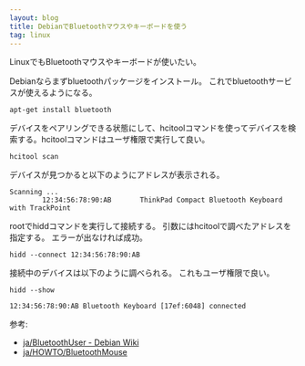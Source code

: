 ```yaml
---
layout: blog
title: DebianでBluetoothマウスやキーボードを使う
tag: linux
---
```




LinuxでもBluetoothマウスやキーボードが使いたい。

Debianならまずbluetoothパッケージをインストール。
これでbluetoothサービスが使えるようになる。

    apt-get install bluetooth

デバイスをペアリングできる状態にして、hcitoolコマンドを使ってデバイスを検索する。hcitoolコマンドはユーザ権限で実行して良い。

    hcitool scan

デバイスが見つかると以下のようにアドレスが表示される。

    Scanning ...
            12:34:56:78:90:AB       ThinkPad Compact Bluetooth Keyboard with TrackPoint

rootでhiddコマンドを実行して接続する。
引数にはhcitoolで調べたアドレスを指定する。
エラーが出なければ成功。

    hidd --connect 12:34:56:78:90:AB

接続中のデバイスは以下のように調べられる。
これもユーザ権限で良い。

    hidd --show

    12:34:56:78:90:AB Bluetooth Keyboard [17ef:6048] connected

参考:

* [ja/BluetoothUser - Debian Wiki](https://wiki.debian.org/ja/BluetoothUser)
* [ja/HOWTO/BluetoothMouse](https://wiki.debian.org/ja/HOWTO/BluetoothMouse)

